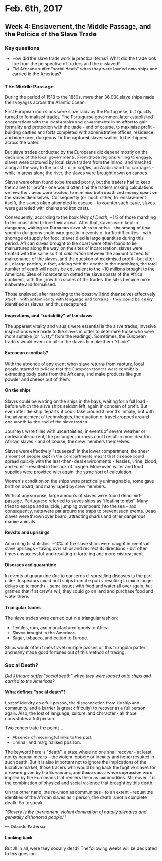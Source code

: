 Feb. 6th, 2017
==============

Week 4: Enslavement, the Middle Passage, and the Politics of the Slave Trade
----------------------------------------------------------------------------

### Key questions

- How did the slave trade work in practical terms? What did the trade look like from the perspective of traders and the enslaved?
- Did Africans suffer "social death" when they were loaded onto ships and carried to the Americas?

### The Middle Passage

During the period of 1518 to the 1860s, more than 36,000 slave ships made their voyages across the Atlantic Ocean.

First European incursions were slave raids by the Portuguese, but quickly turned to formalised trades. The Portuguese government later established cooperations with the local empire and governments in an effort to gain formality and protection with the trade - and of course, to maximise profit - building castles and forts completed with administrative offices, residence; and more over, dungeons for the captured slaves waiting to be shipped across the water.

But slave trades conducted by the Europeans did depend mostly on the decisions of the local governments. From those regions willing to engage, slaves were captured by local slave traders from the inland, and marched along all the way to the coast - or in *coffles*, an Arabic word for carriages - while in areas along the river, the slaves were brought down on canoes.

Slaves were often found to be treated poorly, but the traders had to keep them alive for profit - one would often find the traders making calculations on how the slaves were treated, to miminise both death and money spent on the slaves themselves. Consequently (or much rather, for enslavement itself), the slaves often attempted to escape - to counter such issue, slaves were guareded with chains and iron casts.

Consequently, according to the book *Way of Death*, ~1/3 of those marching to the coast died before their arrival. After that, slaves were kept in dungeons, waiting for European slave ships to arrive - the among of time spent in dungeons could vary greatly in events of traffic difficulties - with shortage of supply for food, slaves died in large quantities during this period. African slaves brought to the coast were often found to be malnurtured along the way, on the sites of incarceration, slaves were treated with the same sort of *calculation* between the amount to feed for maintenance of the slaves, and the question of maximised profit - but after all, a large portion, in fact, adding with the deaths in the marchings, the total number of death will nearly be equivalent to the ~10 millions brought to the Americas. Sites of incarceration dotted the slave coasts of the Africa continent, with the growth in scales of the trades, the sites became more elaborate and formalised.

Those enslaved, after marching to the coast will find themselves effectively *stuck* - with unfamiliarity with language and terrains - they could be easily identified as slaves, and thus recaptured.

#### Inspections, and "suitability" of the slaves

The apparent vitality and visuals were essential in the slave trades, invasive inspections were made to the slaves in order to determine those who were more suitable (or *"lusty"* from the readings). Sometimes, the European traders would even rub oil on the slaves to make them "shinie".

#### European cannibals?

With the absence of any event when slave returns from capture, local people started to believe that the European traders were cannibals - extracting body parts from the Africans, and make products like gun powder and cheese out of them.

#### On the ships

Slaves could be waiting on the ships in the bays, waiting for a full load - before which the slave ships seldom left, again in concern of profit. But even after the ship departs, it could take around 3 months initially, but with the advancement of technologies, the duration of travel dropped around one month by the end of the slave trades.

Journeys were filled with uncertainties, in events of severe weather or undesirable current, the prolonged journeys could result in more death in African slaves - and of course, the crew members themselves.

Slaves were effectively "squeezed" in the lower compartment, the sheer amount of people kept in the compartments meant that disease could spread quickly with the less-than-ideal environments - feasies, urine, blood, and vomit - resulted in the lack of oxygen. More over, water and food supplies were provided with again, the same sort of calculation.

Women's condition on the ships were practically unimaginable, some gave birth on board, and many raped by crew members.

Without any surprise, large amounts of slaves were found dead mid-passage. Portuguese referred to slaves ships as "floating tombs". Many tried to escape and suicide, jumping over board into the sea - and consequently, nets were put around the ships to prevent such events. Dead slaves were thrown over board, attracting sharks and other dangerous marine animals.

#### Revolts and uprisings

According to statistics, ~10% of the slave ships were caught in events of slave uprisings - taking over ships and redirect its directions - but often times unsuccessful, and resulting in torturing and more mistreatment.

#### Diseases and quarantine

In events of quarantine due to concerns of spreading diseases to the port cities, inspectors could hold ships from the ports, resulting in much longer delays up to months - same issues with food and water all over again, but granted that if at crew's will, they could go on land and purchase food and water there.

#### Triangular trades

The slave trades were carried out in a triangular fashion:

- Textiles, rum, and manufactured goods to Africa.
- Slaves brought to the Americas.
- Sugar, tobacco, and cotton to Europe.

Ships would often times travel multiple passes on this triangular pattern, and many made good fortunes out of this method of trading.

### Social Death?

*Did Africans suffer "social death" when they were loaded onto ships and carried to the Americas?*

#### What defines "social death"?

Lost of identity as a full person, the disconnection from kinship and community, and a barrier (a great difficulty) to recover as a full person again. Also, the lost of language, culture, and character - all those consistutes a full person.

Two concentrate the points...

- Absence of meaningful links to the past.
- Liminal, and marginalised position.

The keyword here is "death", a state where no one shall recover - at least not by natural means - the violent robbery of identity and honor resulted in such death. But it is also important not to ignore the implications of the lucrative market, those traders who would bring back the fugitive slaves for a reward given by the Europeans, and those cases when oppression were implied by the Europeans that renders them as commodities. Moreover, it is the combination of physical and social violence that brought by this death.

On the other hand, the re-union as communities - to an extent - rebuilt the identities of the African slaves as a person, the death is not a complete death. So to speak.

*"Slavery is the 'permanent, violent domination of natally alienated and generally dishonored people.'"*

— Orlando Patterson

#### Looking back

But all in all, were they socially dead? The following weeks will be dedicated to this question.
